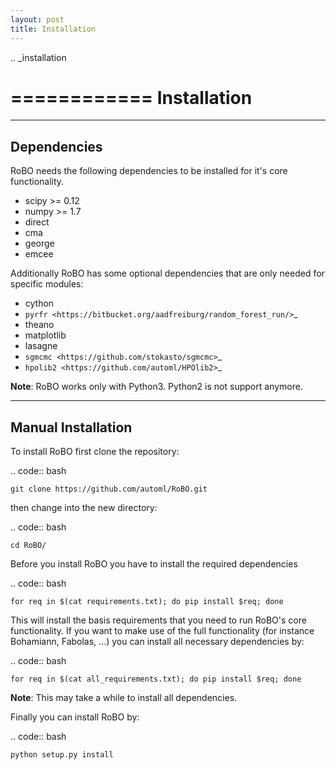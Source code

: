```yaml
---
layout: post
title: Installation
---
```


.. _installation

============
Installation
============


------------
Dependencies
------------

RoBO needs the following dependencies to be installed for it's core functionality.

* scipy >= 0.12
* numpy >= 1.7
* direct
* cma
* george
* emcee

Additionally RoBO has some optional dependencies that are only needed for specific modules:

* cython
* `pyrfr <https://bitbucket.org/aadfreiburg/random_forest_run/>`_
* theano
* matplotlib
* lasagne
* `sgmcmc <https://github.com/stokasto/sgmcmc>`_
* `hpolib2 <https://github.com/automl/HPOlib2>`_


**Note**: RoBO works only with Python3. Python2 is not support anymore.

-------------------
Manual Installation
-------------------

To install RoBO first clone the repository:

.. code:: bash

    git clone https://github.com/automl/RoBO.git

then change into the new directory:

.. code:: bash

    cd RoBO/


Before you install RoBO you have to install the required dependencies

.. code:: bash

    for req in $(cat requirements.txt); do pip install $req; done

This will install the basis requirements that you need to run RoBO's core functionality. If you want to make
use of the full functionality (for instance Bohamiann, Fabolas, ...) you can install all necessary dependencies
by:

.. code:: bash

    for req in $(cat all_requirements.txt); do pip install $req; done


**Note**: This may take a while to install all dependencies.

Finally you can install RoBO by:

.. code:: bash

    python setup.py install

